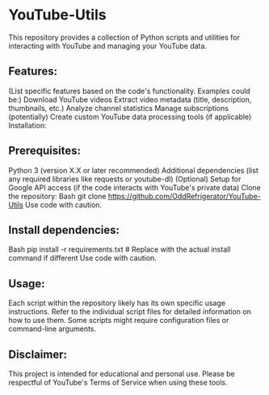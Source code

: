 # YouTube-Utils
This repository provides a collection of Python scripts and utilities for interacting with YouTube and managing your YouTube data.

## Features:

(List specific features based on the code's functionality. Examples could be:)
Download YouTube videos
Extract video metadata (title, description, thumbnails, etc.)
Analyze channel statistics
Manage subscriptions (potentially)
Create custom YouTube data processing tools (if applicable)
Installation:

## Prerequisites:
Python 3 (version X.X or later recommended)
Additional dependencies (list any required libraries like requests or youtube-dl)
(Optional) Setup for Google API access (if the code interacts with YouTube's private data)
Clone the repository:
Bash
git clone https://github.com/OddRefrigerator/YouTube-Utils
Use code with caution.

## Install dependencies:
Bash
pip install -r requirements.txt  # Replace with the actual install command if different
Use code with caution.

## Usage:

Each script within the repository likely has its own specific usage instructions. Refer to the individual script files for detailed information on how to use them. Some scripts might require configuration files or command-line arguments.

## Disclaimer:

This project is intended for educational and personal use. Please be respectful of YouTube's Terms of Service when using these tools.